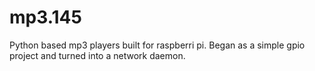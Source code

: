 mp3.145
=======

Python based mp3 players built for raspberri pi. Began as a simple gpio project and turned into a network daemon.
